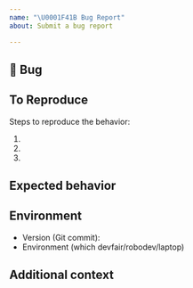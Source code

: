 ```yaml
---
name: "\U0001F41B Bug Report"
about: Submit a bug report

---
```


## 🐛 Bug

<!-- A clear and concise description of what the bug is. -->

## To Reproduce

Steps to reproduce the behavior:

1.
1.
1.

<!-- If you have a code sample, error messages, stack traces, please provide it here as well -->

## Expected behavior

<!-- A clear and concise description of what you expected to happen. -->

## Environment

- Version (Git commit):
- Environment (which devfair/robodev/laptop)

## Additional context

<!-- Add any other context about the problem here. -->
